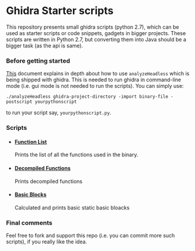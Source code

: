 # Ghidra Starter scripts

This repository presents small ghidra scripts (python 2.7), which can be used as starter scripts or code snippets, gadgets in bigger projects. These scripts are written in Python 2.7, but converting them into Java should be a bigger task (as the api is same).

### Before getting started
[This](https://ghidra.re/ghidra_docs/analyzeHeadlessREADME.html) document explains in depth about how to use `analyzeHeadless` which is being shipped with ghidra. This is needed to run ghidra in command-line mode (i.e. gui mode is not needed to run the scripts). You can simply use:

`./analyzeHeadless ghidra-project-directory -import binary-file -postscript yourpythonscript`

to run your script say, `yourpythonscript.py`.

### Scripts

* #### [Function List](https://github.com/Ruturaj4/ghidra_scripts/blob/master/function_list.py)
  Prints the list of all the functions used in the binary.

* #### [Decompiled Functions](https://github.com/Ruturaj4/ghidra_scripts/blob/master/decompiled_functions.py)
  Prints decompiled functions
  
* #### [Basic Blocks](https://github.com/Ruturaj4/ghidra_scripts/blob/master/basicblocks.py)
  Calculated and prints basic static basic bloacks

### Final comments

Feel free to fork and support this repo (i.e. you can commit more such scripts), if you really like the idea.
